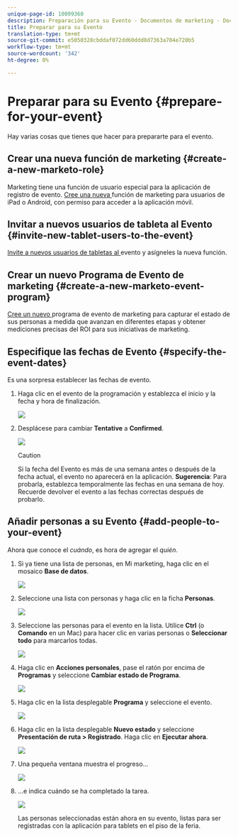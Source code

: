 ```yaml
---
unique-page-id: 10099360
description: Preparación para su Evento - Documentos de marketing - Documentación del producto
title: Preparar para su Evento
translation-type: tm+mt
source-git-commit: e5050328cbddaf072dd60ddd8d7363a704e720b5
workflow-type: tm+mt
source-wordcount: '342'
ht-degree: 0%

---
```



# Preparar para su Evento {#prepare-for-your-event}

Hay varias cosas que tienes que hacer para prepararte para el evento.

## Crear una nueva función de marketing {#create-a-new-marketo-role}

Marketing tiene una función de usuario especial para la aplicación de registro de evento. [Cree una nueva ](/help/marketo/product-docs/core-marketo-concepts/mobile-apps/event-check-in/grant-users-access-to-the-check-in-app.md) función de marketing para usuarios de iPad o Android, con permiso para acceder a la aplicación móvil.

## Invitar a nuevos usuarios de tableta al Evento {#invite-new-tablet-users-to-the-event}

[Invite a nuevos usuarios de tabletas al ](/help/marketo/product-docs/core-marketo-concepts/mobile-apps/event-check-in/grant-users-access-to-the-check-in-app.md) evento y asígneles la nueva función.

## Crear un nuevo Programa de Evento de marketing {#create-a-new-marketo-event-program}

[Cree un nuevo ](/help/marketo/product-docs/demand-generation/events/understanding-events/create-a-new-event-program.md) programa de evento de marketing para capturar el estado de sus personas a medida que avanzan en diferentes etapas y obtener mediciones precisas del ROI para sus iniciativas de marketing.

## Especifique las fechas de Evento {#specify-the-event-dates}

Es una sorpresa establecer las fechas de evento.

1. Haga clic en el evento de la programación y establezca el inicio y la fecha y hora de finalización.

   ![](assets/image2016-4-6-15-3a27-3a35.png)

1. Desplácese para cambiar **Tentative** a **Confirmed**.

   ![](assets/image2016-4-6-15-3a30-3a57.png)

   >[!CAUTION]
   >
   >Si la fecha del Evento es más de una semana antes o después de la fecha actual, el evento no aparecerá en la aplicación. **Sugerencia**: Para probarla, establezca temporalmente las fechas en una semana de hoy. Recuerde devolver el evento a las fechas correctas después de probarlo.

## Añadir personas a su Evento {#add-people-to-your-event}

Ahora que conoce el *cuándo*, es hora de agregar el *quién*.

1. Si ya tiene una lista de personas, en Mi marketing, haga clic en el mosaico **Base de datos**.

   ![](assets/db.png)

1. Seleccione una lista con personas y haga clic en la ficha **Personas**.

   ![](assets/four.png)

1. Seleccione las personas para el evento en la lista. Utilice **Ctrl** (o **Comando** en un Mac) para hacer clic en varias personas o **Seleccionar todo** para marcarlos todas.

   ![](assets/five.png)

1. Haga clic en **Acciones personales**, pase el ratón por encima de **Programas** y seleccione **Cambiar estado de Programa**.

   ![](assets/six.png)

1. Haga clic en la lista desplegable **Programa** y seleccione el evento.

   ![](assets/seven.png)

1. Haga clic en la lista desplegable **Nuevo estado** y seleccione **Presentación de ruta > Registrado**. Haga clic en **Ejecutar ahora**.

   ![](assets/eight.png)

1. Una pequeña ventana muestra el progreso...

   ![](assets/image2016-4-7-16-3a49-3a7.png)

1. ...e indica cuándo se ha completado la tarea.

   ![](assets/ten.png)

   Las personas seleccionadas están ahora en su evento, listas para ser registradas con la aplicación para tablets en el piso de la feria.
